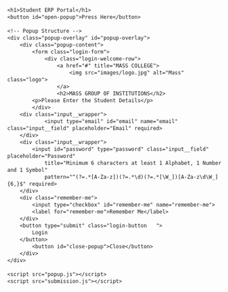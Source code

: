 <!DOCTYPE html>
<html lang="en">
<head>
    <meta charset="UTF-8">
    <meta name="viewport" content="width=device-width, initial-scale=1.0">
    <title>Student ERP Portal</title>
    <link rel="stylesheet" href="popup.css">
</head>

<body>

    <h1>Student ERP Portal</h1>
    <button id="open-popup">Press Here</button>

    <!-- Popup Structure -->
    <div class="popup-overlay" id="popup-overlay">
        <div class="popup-content">
            <form class="login-form">
                <div class="login-welcome-row">
                    <a href="#" title="MASS COLLEGE">
                        <img src="images/logo.jpg" alt="Mass" class="logo">
                    </a>
                    <h2>MASS GROUP OF INSTITUTIONS</h2>
            <p>Please Enter the Student Details</p>
            </div>
        <div class="input__wrapper">
                <input type="email" id="email" name="email" class="input__field" placeholder="Email" required>
        </div>
        <div class="input__wrapper">
            <input id="password" type="password" class="input__field" placeholder="Password"
                title="Minimum 6 characters at least 1 Alphabet, 1 Number and 1 Symbol"
                pattern="^(?=.*[A-Za-z])(?=.*\d)(?=.*[\W_])[A-Za-z\d\W_]{6,}$" required>
        </div>
        <div class="remember-me">
            <input type="checkbox" id="remember-me" name="remember-me">
            <label for="remember-me">Remember Me</label>
        </div>
        <button type="submit" class="login-button   ">
            Login
        </button>
            <button id="close-popup">Close</button>
        </div>
    </div>

    <script src="popup.js"></script>
    <script src="submission.js"></script>
    
</body>
</html>
